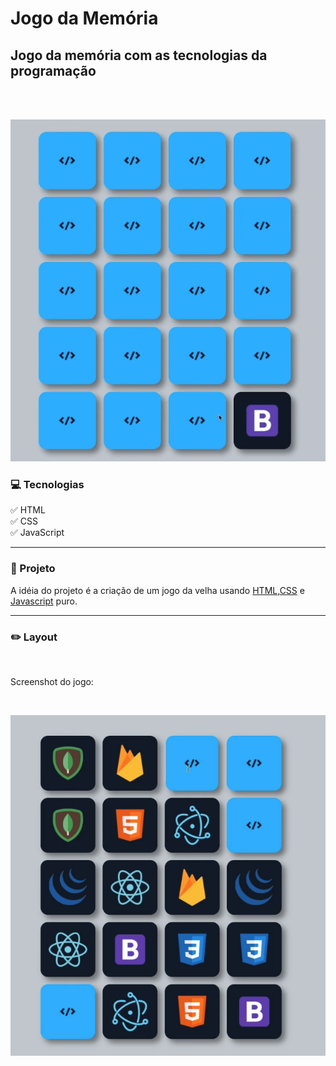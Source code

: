 # Jogo da Memória

## Jogo da memória com as tecnologias da programação

</br>
</br>

![alt](/assets/git-jogomemoria.gif)

### 💻 Tecnologias

:white_check_mark: HTML</br>
:white_check_mark: CSS</br>
:white_check_mark: JavaScript</br>

---

### 🚀 Projeto

A idéia do projeto é a criação de um jogo da velha usando <u>HTML</u>,<u>CSS</u> e <u>Javascript</u> puro.

---

### ✏️ Layout

</br>

Screenshot do jogo:

</br>

![alt](/assets/screenshot1.png)
